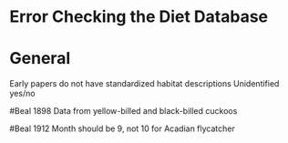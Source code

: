 Error Checking the Diet Database
================================

# General
 Early papers do not have standardized habitat descriptions
Unidentified yes/no


#Beal 1898
Data from yellow-billed and black-billed cuckoos

#Beal 1912
Month should be 9, not 10 for Acadian flycatcher

